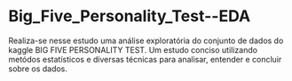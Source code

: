 # Big_Five_Personality_Test--EDA
Realiza-se nesse estudo uma análise exploratória do conjunto de dados do kaggle BIG FIVE PERSONALITY TEST. Um estudo conciso utilizando metódos estatísticos e diversas técnicas para analisar, entender e concluir sobre os dados.
